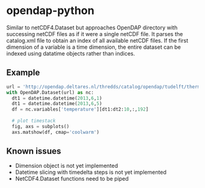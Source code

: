opendap-python
==============

Similar to netCDF4.Dataset but approaches OpenDAP directory with
successing netCDF files as if it were a single netCDF file. It
parses the catalog.xml file to obtain an index of all available
netCDF files. If the first dimension of a variable is a time
dimension, the entire dataset can be indexed using datatime
objects rather than indices.

Example
-------

```python
url = 'http://opendap.deltares.nl/thredds/catalog/opendap/tudelft/thermal_ir/kijkduin/'
with OpenDAP.Dataset(url) as nc:
  dt1 = datetime.datetime(2013,6,1)
  dt1 = datetime.datetime(2013,6,5)
  df = nc.variables['temperature'][dt1:dt2:10,:,192]
  
  # plot timestack
  fig, axs = subplots()
  axs.matshow(df, cmap='coolwarm')
```

Known issues
------------

* Dimension object is not yet implemented
* Datetime slicing with timedelta steps is not yet implemented
* NetCDF4.Dataset functions need to be piped
